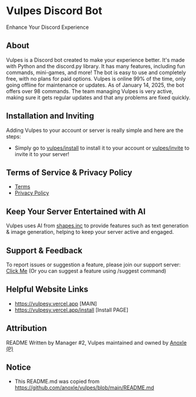# Vulpes Discord Bot
Enhance Your Discord Experience

## About
Vulpes is a Discord bot created to make your experience better. It's made with Python and the discord.py library. It has many features, including fun commands, mini-games, and more! The bot is easy to use and completely free, with no plans for paid options. Vulpes is online 99% of the time, only going offline for maintenance or updates. As of January 14, 2025, the bot offers over 98 commands. The team managing Vulpes is very active, making sure it gets regular updates and that any problems are fixed quickly.

## Installation and Inviting
Adding Vulpes to your account or server is really simple and here are the steps:
- Simply go to [vulpes/install](https://vulpesy.vercel.app/install) to install it to your account or [vulpes/invite](https://vulpesy.vercel.app/invite) to invite it to your server!

## Terms of Service & Privacy Policy
- [Terms](https://vulpesy.vercel.app/)
- [Privacy Policy](https://vulpesy.vercel.app/)

## Keep Your Server Entertained with AI
Vulpes uses AI from [shapes.inc](https://shapes.inc) to provide features such as text generation & image generation, helping to keep your server active and engaged.

## Support & Feedback
To report issues or suggestion a feature, please join our support server: [Click Me](https://vulpesy.vercel.app/support)
(Or you can suggest a feature using /suggest command)

## Helpful Website Links
- https://vulpesy.vercel.app [MAIN]
- https://vulpesy.vercel.app/install [Install PAGE]

## Attribution
README Written by Manager #2, Vulpes maintained and owned by [Anoxle (P)](https://anoxle.github.io/)

## Notice
- This README.md was copied from https://github.com/anoxle/vulpes/blob/main/README.md